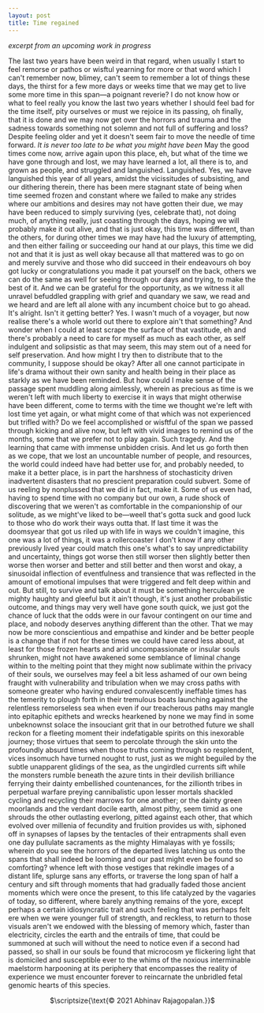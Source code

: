 ```yaml
---
layout: post
title: Time regained 
---
```

*excerpt from an upcoming work in progress*

The last two years have been weird in that regard, when usually I start to feel remorse or pathos or wisftul yearning for more or that word which I can't remember now, blimey, can't seem to remember a lot of things these days, the thirst for a few more days or weeks time that we may get to live some more time in this span—a poignant reverie? I do not know how or what to feel really you know the last two years whether I should feel bad for the time itself, pity ourselves or must we rejoice in its passing, oh finally, that it is done and we may now get over the horrors and trauma and the sadness towards something not solemn and not full of suffering and loss? Despite feeling older and yet it doesn't seem fair to move the needle of time forward. *It is never too late to be what you might have been* May the good times come now, arrive again upon this place, eh, but what of the time we have gone through and lost, we may have learned a lot, all there is to, and grown as people, and struggled and languished. Languished. Yes, we have languished this year of all years, amidst the vicissitudes of subsisting, and our dithering therein, there has been mere stagnant state of being when time seemed frozen and constant where we failed to make any strides where our ambitions and desires may not have gotten their due, we may have been reduced to simply surviving (yes, celebrate that), not doing much, of anything really, just coasting through the days, hoping we will probably make it out alive, and that is just okay, this time was different, than the others, for during other times we may have had the luxury of attempting, and then either failing or succeeding our hand at our plays, this time we did not and that it is just as well okay because all that mattered was to go on and merely survive and those who did succeed in their endeavours oh boy got lucky or congratulations you made it pat yourself on the back, others we can do the same as well for seeing through our days and trying, to make the best of it. And we can be grateful for the opportunity, as we witness it all unravel befuddled grappling with grief and quandary we saw, we read and we heard and are left all alone with any incumbent choice but to go ahead. It's alright. Isn't it getting better? Yes. I wasn't much of a voyager, but now realise there's a whole world out there to explore ain't that something? And wonder when I could at least scrape the surface of that vastitude, eh and there's probably a need to care for myself as much as each other, as self indulgent and solipsistic as that may seem, this may stem out of a need for self preservation. And how might I try then to distribute that to the community, I suppose should be okay? After all one cannot participate in life's drama without their own sanity and health being in their place as starkly as we have been reminded. But how could I make sense of the passage spent muddling along aimlessly, wherein as precious as time is we weren't left with much liberty to exercise it in ways that might otherwise have been different, come to terms with the time we thought we're left with lost time yet again, or what might come of that which was not experienced but trifled with? Do we feel accomplished or wisftful of the span we passed through kicking and alive now, but left with vivid images to remind us of the months, some that we prefer not to play again. Such tragedy. And the learning that came with immense unbidden crisis. And let us go forth then as we cope, that we lost an uncountable number of people, and resources, the world could indeed have had better use for, and probably needed, to make it a better place, is in part the harshness of stochasticity driven inadvertent disasters that no prescient preparation could subvert. Some of us reeling by nonplussed that we did in fact, make it. Some of us even had, having to spend time with no company but our own, a rude shock of discovering that we weren't as comfortable in the companionship of our solitude, as we might've liked to be—weell that's gotta suck and good luck to those who do work their ways outta that. If last time it was the doomsyear that got us riled up with life in ways we couldn't imagine, this one was a lot of things, it was a rollercoaster I don't know if any other previously lived year could match this one's what's to say unpredictability and uncertainty, things got worse then still worser then slightly better then worse then worser and better and still better and then worst and okay, a sinusoidal inflection of eventfulness and transience that was reflected in the amount of emotional impulses that were triggered and felt deep within and out. But still, to survive and talk about it must be something herculean ye mighty haughty and gleeful but it ain't though, it's just another probabilistic outcome, and things may very well have gone south quick, we just got the chance of luck that the odds were in our favour contingent on our time and place, and nobody deserves anything different than the other. That we may now be more conscientious and empathise and kinder and be better people is a change that if not for these times we could have cared less about, at least for those frozen hearts and arid uncompassionate or insular souls shrunken, might not have awakened some semblance of liminal change within to the melting point that they might now sublimate within the privacy of their souls, we ourselves may feel a bit less ashamed of our own being fraught with vulnerability and tribulation when we may cross paths with someone greater who having endured convalescently ineffable times has the temerity to plough forth in their tremulous boats launching against the relentless remorseless sea when even if our treacherous paths may mangle into epitaphic epithets and wrecks hearkened by none we may find in some unbeknownst solace the insouciant grit that in our betrothed future we shall reckon for a fleeting moment their indefatigable spirits on this inexorable journey; those virtues that seem to percolate through the skin unto the profoundly absurd times when those truths coming through so resplendent, vices insomuch have turned nought to rust, just as we might beguiled by the subtle unapparent glidings of the sea, as the ungirdled currents sift while the monsters rumble beneath the azure tints in their devilish brilliance ferrying their dainty embellished countenances, for the zillionth tribes in perpetual warfare preying cannibalistic upon lesser mortals shackled cycling and recycling their marrows for one another; or the dainty green moorlands and the verdant docile earth, almost pithy, seem timid as one shrouds the other outlasting everlong, pitted against each other, that which evolved over millenia of fecundity and fruition provides us with, siphoned off in synapses of lapses by the tentacles of their entrapments shall even one day pullulate sacraments as the mighty Himalayas with ye fossils; wherein do you see the horrors of the departed lives latching us onto the spans that shall indeed be looming and our past might even be found so comforting? whence left with those vestiges that rekindle images of a distant life, splurge sans any efforts, or traverse the long span of half a century and sift through moments that had gradually faded those ancient moments which were once the present, to this life catalyzed by the vagaries of today, so different, where barely anything remains of the yore, except perhaps a certain idiosyncratic trait and such feeling that was perhaps felt ere when we were younger full of strength, and reckless, to return to those visuals aren't we endowed with the blessing of memory which, faster than electricity, circles the earth and the entrails of time, that could be summoned at such will without the need to notice even if a second had passed, so shall in our souls be found that microcosm ye flickering light that is domiciled and susceptible ever to the whims of the noxious interminable maelstorm harpooning at its periphery that encompasses the reality of experience we must encounter forever to reincarnate the unbridled fetal genomic hearts of this species.

<p style="text-align: center;">$\scriptsize{\text{© 2021 Abhinav Rajagopalan.}}$</p>

